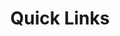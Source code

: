 ---
title: Quick Links
routable: false
taxonomy:
  tag: links
items:
  - headline: Quick Links
    byline:
      text: >
        Sidebar Left - useful for FAQs and Quick Links. On Mobile this section
        sits above page content. 
    type: list-none
    links:
      - text: Sidebar Left
        url: /sidebars/sidebar-left
        description: This description is optional
      - text: Sidebar Right
        url: /sidebars/sidebar-right
        description: Another descriptive text
      - text: An entry without an URL
        description: Just in case you need the sidebar for something else
  - headline: Disc
    type: list-disc
    links:
      - url: '#'
        text: First Pellentesque lectus gravida blandit
        description: |
          Maecenas vitae  congue pharetra ipsum
      - url: '#'
        text: Second ipsum
        description: |
          Maecenas vitae orci feugiat pharetra 
      - url: '#'
        text: Third Phasellus nibh congue
        description: |
          Maecenas vitae orci feugiat pharetra
  - headline: Decimal
    type: list-decimal
    links:
      - url: '#'
        text: First Pellentesque lectus gravida blandit
        description: |
          Maecenas vitae  congue pharetra ipsum
      - url: '#'
        text: Second ipsum
        description: |
          Maecenas vitae orci feugiat pharetra 
      - url: '#'
        text: Third Phasellus nibh congue
        description: |
          Maecenas vitae orci feugiat pharetra
---